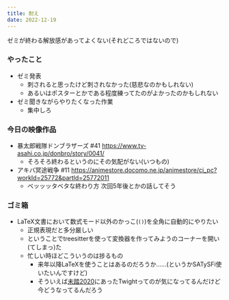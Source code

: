 ```yaml
---
title: 耐え
date: 2022-12-19
---
```


ゼミが終わる解放感があってよくない(それどころではないので)

### やったこと
+ ゼミ発表
  + 刺されると思ったけど刺されなかった(慈悲なのかもしれない)
  + あるいはポスターとかである程度練ってたのがよかったのかもしれない
+ ゼミ聞きながらやりたくなった作業
  + 集中しろ

### 今日の映像作品
+ 暴太郎戦隊ドンブラザーズ #41 <https://www.tv-asahi.co.jp/donbro/story/0041/>
  + そろそろ終わるというのにその気配がない(いつもの)
+ アキバ冥途戦争 #11 <https://animestore.docomo.ne.jp/animestore/ci_pc?workId=25772&partId=25772011>
  + ベッッッタベタな終わり方 次回5年後とかの話してそう

### ゴミ箱
+ LaTeX文書において数式モード以外のかっこ(`()`)を全角に自動的にやりたい
  + 正規表現だと多分厳しい
  + ということでtreesitterを使って変換器を作ってみようのコーナーを開い(てしまっ)た
  + 忙しい時ほどこういうのは捗るもの
    + 来年以降LaTeXを使うことはあるのだろうか……(というかSATySFi使いたいんですけど)
    + そういえば[未踏2020](https://www.ipa.go.jp/jinzai/mitou/2020/seika.html)にあったTwightってのが気になってるんだけど今どうなってるんだろう
